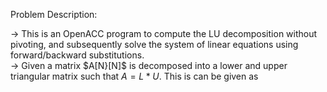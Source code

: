 Problem Description:  

-> This is an OpenACC program to compute the LU decomposition without pivoting, and subsequently solve the system of linear equations using forward/backward substitutions.  
-> Given a matrix $A[N}[N]$ is decomposed into a lower and upper triangular matrix such that $A = L*U$. This is can be given as
